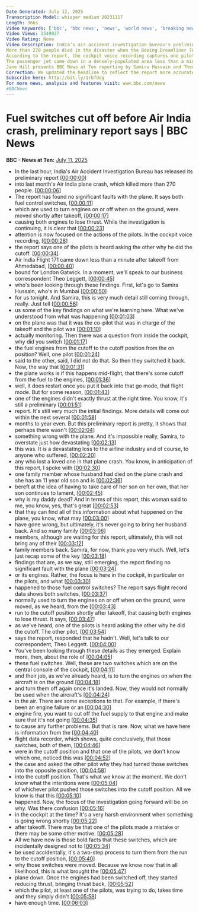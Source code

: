 ```yaml
---
Date Generated: July 12, 2025
Transcription Model: whisper medium 20231117
Length: 366s
Video Keywords: ['bbc', 'bbc news', 'news', 'world news', 'breaking news', 'us news', 'world', 'america', 'usa', 'usa news', 'india news', 'Air', 'India', 'crash', 'report', 'preliminary', 'investigation', 'bureau', 'black', 'box', 'voice', 'recorder', 'pilot', 'error', 'fuel', 'switch', 'switches', 'supply', 'engines', 'stalled', 'cockpit', 'fault', 'faults', 'plane', 'jet', 'Boeing', 'dreamliner', 'disaster', 'dead', 'killed', 'injured', 'take', 'off', 'runway', 'thrust', 'asked', 'minute', 'city', '787', 'aviation', 'sabotage', 'terror', 'terrorism', 'deliberate', 'suicide', 'Ahmedebad', 'Gatwick', 'cut', 'starve', 'doomed', 'incident', 'families', 'relatives', 'survivor', 'Modi', 'Delhi']
Video Views: 1549027
Video Rating: None
Video Description: India’s air accident investigation bureau's preliminary report into the Air India disaster has been published. It found that both fuel control switches were in the cut-off position - a step that turns off the engines - moments before the plane crashed.
More than 270 people died in the disaster when the Boeing Dreamliner 787 crashed moments after take off from Ahmedabad in India heading from the UK's Gatwick Airport. 
According to the report, the cockpit voice recording captures one pilot asking the other why he 'did the cut-off', to which the person replies that he didn't. The recording doesn't clarify who said what.
The passenger jet came down in a densely-populated area less than a minute after clearing the runway, causing devastation and many deaths onthe ground. 
Jane Hill presents BBC News at Ten reporting by Samira Hussain and Theo Leggett.
Correction: We updated the headline to reflect the report more accurately.
Subscribe here: http://bit.ly/1rbfUog
For more news, analysis and features visit: www.bbc.com/news 
#BBCNews
---
```


# Fuel switches cut off before Air India crash, preliminary report says  | BBC News
**BBC - News at Ten:** [July 11, 2025](https://www.youtube.com/watch?v=-a4kpQHvEXU)
*  In the last hour, India's Air Accident Investigation Bureau has released its preliminary report [[00:00:00](https://www.youtube.com/watch?v=-a4kpQHvEXU&t=0.0s)]
*  into last month's Air India plane crash, which killed more than 270 people. [[00:00:06](https://www.youtube.com/watch?v=-a4kpQHvEXU&t=6.0s)]
*  The report has found no significant faults with the plane. It says both fuel control switches, [[00:00:11](https://www.youtube.com/watch?v=-a4kpQHvEXU&t=11.52s)]
*  which are used to turn engines on or off when on the ground, were moved shortly after takeoff, [[00:00:17](https://www.youtube.com/watch?v=-a4kpQHvEXU&t=17.76s)]
*  causing both engines to lose thrust. While the investigation is continuing, it is clear that [[00:00:23](https://www.youtube.com/watch?v=-a4kpQHvEXU&t=23.28s)]
*  attention is now focused on the actions of the pilots. In the cockpit voice recording, [[00:00:28](https://www.youtube.com/watch?v=-a4kpQHvEXU&t=28.8s)]
*  the report says one of the pilots is heard asking the other why he did the cutoff. [[00:00:34](https://www.youtube.com/watch?v=-a4kpQHvEXU&t=34.32s)]
*  Air India Flight 171 came down less than a minute after takeoff from Ahmedabad, [[00:00:40](https://www.youtube.com/watch?v=-a4kpQHvEXU&t=40.72s)]
*  bound for London Gatwick. In a moment, we'll speak to our business correspondent Theo Leggett, [[00:00:45](https://www.youtube.com/watch?v=-a4kpQHvEXU&t=45.84s)]
*  who's been looking through these findings. First, let's go to Samira Hussain, who's in Mumbai [[00:00:50](https://www.youtube.com/watch?v=-a4kpQHvEXU&t=50.56s)]
*  for us tonight. And Samira, this is very much detail still coming through, really. Just tell [[00:00:56](https://www.youtube.com/watch?v=-a4kpQHvEXU&t=56.96s)]
*  us some of the key findings on what we're learning here. What we've understood from what was happening [[00:01:03](https://www.youtube.com/watch?v=-a4kpQHvEXU&t=63.68s)]
*  on the plane was that it was the co-pilot that was in charge of the takeoff and the pilot was [[00:01:10](https://www.youtube.com/watch?v=-a4kpQHvEXU&t=70.4s)]
*  actually monitoring. Then there was a question from inside the cockpit, why did you switch [[00:01:17](https://www.youtube.com/watch?v=-a4kpQHvEXU&t=77.68s)]
*  the fuel engines from the cutoff to the cutoff position from the on position? Well, one pilot [[00:01:24](https://www.youtube.com/watch?v=-a4kpQHvEXU&t=84.88s)]
*  said to the other, said, I did not do that. So then they switched it back. Now, the way that [[00:01:31](https://www.youtube.com/watch?v=-a4kpQHvEXU&t=91.75999999999999s)]
*  the plane works is if this happens mid-flight, that there's some cutoff from the fuel to the engines, [[00:01:36](https://www.youtube.com/watch?v=-a4kpQHvEXU&t=96.63999999999999s)]
*  well, it does restart once you put it back into that go mode, that flight mode. But for some reason, [[00:01:43](https://www.youtube.com/watch?v=-a4kpQHvEXU&t=103.6s)]
*  one of the engines didn't exactly thrust at the right time. You know, it's still a preliminary [[00:01:51](https://www.youtube.com/watch?v=-a4kpQHvEXU&t=111.36s)]
*  report. It's still very much the initial findings. More details will come out within the next several [[00:01:58](https://www.youtube.com/watch?v=-a4kpQHvEXU&t=118.08s)]
*  months to year even. But this preliminary report is pretty, it shows that perhaps there wasn't [[00:02:04](https://www.youtube.com/watch?v=-a4kpQHvEXU&t=124.64s)]
*  something wrong with the plane. And it's impossible really, Samira, to overstate just how devastating [[00:02:13](https://www.youtube.com/watch?v=-a4kpQHvEXU&t=133.12s)]
*  this was. It is a devastating loss to the airline industry and of course, to anyone who suffered, [[00:02:20](https://www.youtube.com/watch?v=-a4kpQHvEXU&t=140.16s)]
*  any who lost a loved one in that plane crash. You know, in anticipation of this report, I spoke with [[00:02:30](https://www.youtube.com/watch?v=-a4kpQHvEXU&t=150.0s)]
*  one family member whose husband had died on the plane crash and she has an 11 year old son and is [[00:02:36](https://www.youtube.com/watch?v=-a4kpQHvEXU&t=156.64s)]
*  bereft at the idea of having to take care of her son on her own, that her son continues to lament, [[00:02:45](https://www.youtube.com/watch?v=-a4kpQHvEXU&t=165.12s)]
*  why is my daddy dead? And in terms of this report, this woman said to me, you know, yes, that's great [[00:02:53](https://www.youtube.com/watch?v=-a4kpQHvEXU&t=173.52s)]
*  that they can find all of this information about what happened on the plane, you know, what may [[00:03:00](https://www.youtube.com/watch?v=-a4kpQHvEXU&t=180.4s)]
*  have gone wrong, but ultimately, it's never going to bring her husband back. And so many family [[00:03:06](https://www.youtube.com/watch?v=-a4kpQHvEXU&t=186.4s)]
*  members, although are waiting for this report, ultimately, this will not bring any of their [[00:03:12](https://www.youtube.com/watch?v=-a4kpQHvEXU&t=192.48s)]
*  family members back. Samira, for now, thank you very much. Well, let's just recap some of the key [[00:03:18](https://www.youtube.com/watch?v=-a4kpQHvEXU&t=198.16s)]
*  findings that are, as we say, still emerging, the report finding no significant fault with the plane [[00:03:24](https://www.youtube.com/watch?v=-a4kpQHvEXU&t=204.88s)]
*  or its engines. Rather, the focus is here in the cockpit, in particular on the pilots, and what [[00:03:30](https://www.youtube.com/watch?v=-a4kpQHvEXU&t=210.32s)]
*  happened to those fuel control switches? The report says flight record data shows both switches, [[00:03:37](https://www.youtube.com/watch?v=-a4kpQHvEXU&t=217.04000000000002s)]
*  normally used to turn the engines on or off when on the ground, were moved, as we heard, from the [[00:03:43](https://www.youtube.com/watch?v=-a4kpQHvEXU&t=223.20000000000002s)]
*  run to the cutoff position shortly after takeoff, that causing both engines to lose thrust. It says, [[00:03:47](https://www.youtube.com/watch?v=-a4kpQHvEXU&t=227.76000000000002s)]
*  as we've heard, one of the pilots is heard asking the other why he did the cutoff. The other pilot, [[00:03:54](https://www.youtube.com/watch?v=-a4kpQHvEXU&t=234.16s)]
*  says the report, responded that he hadn't. Well, let's talk to our correspondent, Theo Leggett. [[00:04:00](https://www.youtube.com/watch?v=-a4kpQHvEXU&t=240.08s)]
*  You've been looking through these details as they emerged. Explain more, then, about the role of [[00:04:05](https://www.youtube.com/watch?v=-a4kpQHvEXU&t=245.6s)]
*  these fuel switches. Well, these are two switches which are on the central console of the cockpit, [[00:04:11](https://www.youtube.com/watch?v=-a4kpQHvEXU&t=251.68s)]
*  and their job, as we've already heard, is to turn the engines on when the aircraft is on the ground [[00:04:18](https://www.youtube.com/watch?v=-a4kpQHvEXU&t=258.4s)]
*  and turn them off again once it's landed. Now, they would not normally be used when the aircraft's [[00:04:24](https://www.youtube.com/watch?v=-a4kpQHvEXU&t=264.32s)]
*  in the air. There are some exceptions to that. For example, if there's been an engine failure or an [[00:04:30](https://www.youtube.com/watch?v=-a4kpQHvEXU&t=270.32s)]
*  engine fire, you want to cut off the fuel supply to that engine and make sure that it's not going [[00:04:35](https://www.youtube.com/watch?v=-a4kpQHvEXU&t=275.2s)]
*  to cause any further problems. But that is rare. Now, what we have here is information from the [[00:04:40](https://www.youtube.com/watch?v=-a4kpQHvEXU&t=280.08s)]
*  flight data recorder, which shows, quite conclusively, that those switches, both of them, [[00:04:46](https://www.youtube.com/watch?v=-a4kpQHvEXU&t=286.0s)]
*  were in the cutoff position and that one of the pilots, we don't know which one, noticed this was [[00:04:52](https://www.youtube.com/watch?v=-a4kpQHvEXU&t=292.0s)]
*  the case and asked the other pilot why they had turned those switches into the opposite position, [[00:04:58](https://www.youtube.com/watch?v=-a4kpQHvEXU&t=298.08s)]
*  into the cutoff position. That's what we know at the moment. We don't know what the intentions were [[00:05:04](https://www.youtube.com/watch?v=-a4kpQHvEXU&t=304.64s)]
*  of whichever pilot pushed those switches into the cutoff position. All we know is that this [[00:05:10](https://www.youtube.com/watch?v=-a4kpQHvEXU&t=310.24s)]
*  happened. Now, the focus of the investigation going forward will be on why. Was there confusion [[00:05:16](https://www.youtube.com/watch?v=-a4kpQHvEXU&t=316.0s)]
*  in the cockpit at the time? It's a very harsh environment when something is going wrong shortly [[00:05:22](https://www.youtube.com/watch?v=-a4kpQHvEXU&t=322.4s)]
*  after takeoff. There may be that one of the pilots made a mistake or there may be some other motive. [[00:05:28](https://www.youtube.com/watch?v=-a4kpQHvEXU&t=328.64s)]
*  All we have now is those bold facts that these switches, which are incidentally designed not to [[00:05:34](https://www.youtube.com/watch?v=-a4kpQHvEXU&t=334.4s)]
*  be used accidentally, it's a two-step process to turn them from the run to the cutoff position, [[00:05:40](https://www.youtube.com/watch?v=-a4kpQHvEXU&t=340.56s)]
*  why those switches were moved. Because we know now that in all likelihood, this is what brought the [[00:05:47](https://www.youtube.com/watch?v=-a4kpQHvEXU&t=347.12s)]
*  plane down. Once the engines had been switched off, they started reducing thrust, bringing thrust back, [[00:05:52](https://www.youtube.com/watch?v=-a4kpQHvEXU&t=352.47999999999996s)]
*  which the pilot, at least one of the pilots, was trying to do, takes time and they simply didn't [[00:05:58](https://www.youtube.com/watch?v=-a4kpQHvEXU&t=358.64s)]
*  have enough time. [[00:06:03](https://www.youtube.com/watch?v=-a4kpQHvEXU&t=363.92s)]

